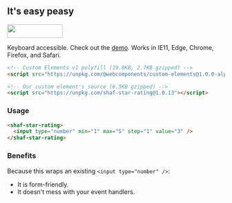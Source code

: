 ## It's easy peasy

<img src="https://camo.githubusercontent.com/af7823d13ed4789cc1e8cb9f5861f103bfed6907/68747470733a2f2f64337676366c703535716a6171632e636c6f756466726f6e742e6e65742f6974656d732f32493075335232353379326330303434336d31542f53637265656e2532305265636f7264696e67253230323031362d31322d3031253230617425323030382e3339253230414d2e6769663f582d436c6f75644170702d56697369746f722d49643d386337633364646234663832373534653030663664616330656161306362666126763d3666356633373162" width="128" height="31" />

Keyboard accessible. Check out the [demo](https://aaronshaf.github.io/shaf-star-rating/). Works in IE11, Edge, Chrome, Firefox, and Safari.

```html
<!-- Custom Elements v1 polyfill (19.8KB, 2.7KB gzipped) -->
<script src="https://unpkg.com/@webcomponents/custom-elements@1.0.0-alpha.3"></script>
```

```html
<!-- Our custom element's source (6.5KB gzipped) -->
<script src="https://unpkg.com/shaf-star-rating@1.0.13"></script>
```

### Usage

```html
<shaf-star-rating>
  <input type="number" min="1" max="5" step="1" value="3" />
</shaf-star-rating>
```

### Benefits

Because this wraps an existing `<input type="number" />`:

* It is form-friendly.
* It doesn't mess with your event handlers.
